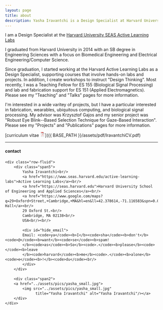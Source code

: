 ```yaml
---
layout: page
title: about
description: Yasha Iravantchi is a Design Specialist at Harvard University SEAS Active Learning Labs
---
```


I am a Design Specialist at the 
[Harvard University SEAS Active Learning Labs](https://www.seas.harvard.edu/active-learning-labs)

I graduated from Harvard University in 2014 with an SB degree in Engineering Sciences with a focus on Biomedical Engineering and Electrical Engineering/Computer Science.

Since graduation, I started working at the Harvard Active Learning Labs as a Design Specialist, supporting courses that involve hands-on labs and projects. In addition, I create workshops to instruct "Design Thinking". Most recently, I was a Teaching Fellow for ES 155 (Biological Signal Processing) and lab and fabrication support for ES 151 (Applied Electromagnetics). Please see my "Teaching" and "Talks" pages for more information.

I'm interested in a wide varitey of projects, but I have a particular interested in fabrication, wearables, ubiquitous computing, and biological signal processing. My advisor was Krzysztof Gajos and my senior project was "Robust Eye Blink--Based Selection Technique for Gaze-Based Interaction". Please see my "Projects" and "Publications" pages for more information. 

[curriculum vitae ![CV as pdf](icons16/pdf-icon.png)]({{ BASE_PATH }}/assets/pdf/IravantchiCV.pdf)


---

<div class="container">
<h4><a name="contact"></a>contact</h4>

    <div class="row-fluid">
        <div class="span5">
            Yasha Iravantchi<br/>
            <a href="https://www.seas.harvard.edu/active-learning-labs">Active Learning Labs</a><br/>
            <a href="https://seas.harvard.edu">Harvard University School of Engineering and Applied Sciences</a><br/>
            <a href="https://www.google.com/maps?q=29+Oxford+Street,+Cambridge,+MA&hl=en&ll=42.378614,-71.116583&spn=0.009606,0.021329&sll=42.378472,-71.116519&sspn=0.009606,0.021329&hnear=29+Oxford+St,+Cambridge,+Massachusetts+02138&t=m&z=16">Pierce Hall</a><br/>
            29 Oxford St.<br/>
            Cambridge, MA 02138<br/>
            USA<br/><br/>

            <div id="hide_email">
            Email: <code>ya</code><b>I</b><code>sha</code><b>don't</b><code>@</code><b>want</b><code>se</code><b>spam!
            </b><code>as</code><b>So</b><code>.</code><b>please</b><code></code><b>leave
            </b><code>harvard</code><b>me</b><code>.</code><b>alone</b><code>e</code><b>!</b><code>du</code><br/>
            </div>
        </div>

        <div class="span2">
        <a href="../assets/pics/yasha_small.jpg">
            <img src="../assets/pics/yasha_small.jpg"
                  title="Yasha Iravantchi" alt="Yasha Iravantchi"/></a>
        </div>
    </div>
</div>
